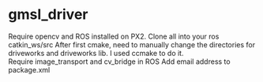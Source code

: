 # gmsl_driver
Require opencv and ROS installed on PX2. 
Clone all into your ros catkin_ws/src 
After first cmake, need to manually change the directories for driveworks and driveworks lib. I used ccmake to do it.  
Require image_transport and cv_bridge in ROS
Add email address to package.xml

